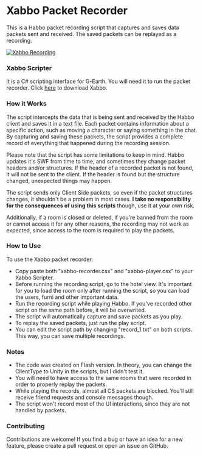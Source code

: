 # Xabbo Packet Recorder
This is a Habbo packet recording script that captures and saves data packets sent and received. The saved packets can be replayed as a recording.

[![Xabbo Recording](https://github-production-user-asset-6210df.s3.amazonaws.com/34200697/237917268-a2780203-d6e9-4482-915d-9061a415ccc9.png)](https://www.youtube.com/watch?v=SBLT-rNKJpU)

### Xabbo Scripter
It is a C# scripting interface for G-Earth. You will need it to run the packet recorder. Click [here] to download Xabbo.

### How it Works
The script intercepts the data that is being sent and received by the Habbo client and saves it in a text file. Each packet contains information about a specific action, such as moving a character or saying something in the chat. By capturing and saving these packets, the script provides a complete record of everything that happened during the recording session.

Please note that the script has some limitations to keep in mind. Habbo updates it's SWF from time to time, and sometimes they change packet headers and/or structures. If the header of a recorded packet is not found, it will not be sent to the client. If the header is found but the structure changed, unexpected things may happen.

The script sends only Client Side packets, so even if the packet structures changes, it shouldn't be a problem in most cases. **I take no responsibility for the consequences of using this scripts** though, use it at your own risk.

Additionally, if a room is closed or deleted, if you're banned from the room or cannot access it for any other reasons, the recording may not work as expected, since access to the room is required to play the packets.

### How to Use
To use the Xabbo packet recorder:

- Copy paste both "xabbo-recorder.csx" and "xabbo-player.csx" to your Xabbo Scripter.
- Before running the recording script, go to the hotel view. It's important for you to load the room only after running the script, so you can load the users, furni and other important data.
- Run the recording script while playing Habbo. If you've recorded other script on the same path before, it will be overwrited.
- The script will automatically capture and save packets as you play.
- To replay the saved packets, just run the play script.
- You can edit the script path by changing "record_1.txt" on both scripts. This way, you can save multiple recordings.

### Notes
- The code was created on Flash version. In theory, you can change the ClientType to Unity in the scripts, but I didn't test it.
- You will need to have access to the same rooms that were recorded in order to properly replay the packets.
- While playing the records, almost all CS packets are blocked. You'll still receive friend requests and console messages though.
- The script won't record most of the UI interactions, since they are not handled by packets.

### Contributing
Contributions are welcome! If you find a bug or have an idea for a new feature, please create a pull request or open an issue on GitHub.

   [here]: <https://github.com/b7c/Xabbo.Scripter>